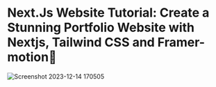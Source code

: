 # Next.Js Website Tutorial: Create a Stunning Portfolio Website with Nextjs, Tailwind CSS and Framer-motion🌟

![Screenshot 2023-12-14 170505](https://github.com/TruongTanNghia/Build-My-Profile-NextJs/assets/92427686/7391213c-44e1-406a-bf6e-50683c0b12e1)
  
